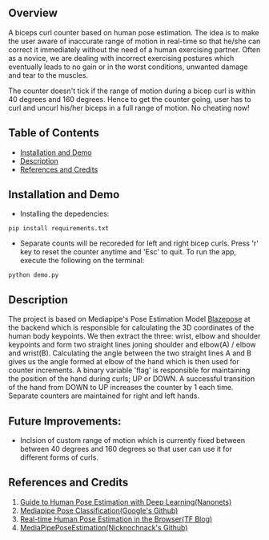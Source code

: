 <!---
# Biceps Curl Counter
* Computer Vision based Biceps Curl Counter using Mediapipe's Pose Classification model([BlazePose](https://arxiv.org/abs/2006.10204)).
* Inaccurate range of motion(>40 degrees and <160 degrees) during the exercise will not be counted forcing the user to repeat with correct physical posture and full range of motion. This will also serve as a real-time accuracy feedback to the user.
* Angle is calculated using the coordinates of shoulder, elbow and wrist landmarks as predicted by the model.
* OpenCV is used for illustration and visualization.
--->
## Overview
A biceps curl counter based on human pose estimation. The idea is to make the user aware of inaccurate range of motion in real-time so that he/she can correct it immediately without the need of a human exercising partner. Often as a novice, we are dealing with incorrect exercising postures which eventually leads to no gain or in the worst conditions, unwanted damage and tear to the muscles.

The counter doesn't tick if the range of motion during a bicep curl is within 40 degrees and 160 degrees. Hence to get the counter going, user has to curl and uncurl his/her biceps in a full range of motion. No cheating now!


## Table of Contents
* [Installation and Demo](#Installation-and-Demo)
* [Description](#Description)
* [References and Credits](#References-and-Credits)


## Installation and Demo
* Installing the depedencies:
```
pip install requirements.txt
```
* Separate counts will be recoreded for left and right bicep curls. Press 'r' key to reset the counter anytime and 'Esc' to quit. To run the app, execute the following on the terminal:
```
python demo.py
```


## Description
The project is based on Mediapipe's Pose Estimation Model [Blazepose](https://arxiv.org/abs/2006.10204) at the backend which is responsible for calculating the 3D coordinates of the human body keypoints. We then extract the three: wrist, elbow and shoulder keypoints and form two straight lines joning shoulder and elbow(A) / elbow and wrist(B). Calculating the angle between the two straight lines A and B gives us the angle formed at elbow of the hand which is then used for counter increments. A binary variable 'flag' is responsible for maintaining the position of the hand during curls; UP or DOWN. A successful transition of the hand from DOWN to UP increases the counter by 1 each time. Separate counters are maintained for right and left hands.


## Future Improvements:
* Inclsion of custom range of motion which is currently fixed between between 40 degrees and 160 degrees so that user can use it for different forms of curls.


## References and Credits
1. [Guide to Human Pose Estimation with Deep Learning(Nanonets)](https://nanonets.com/blog/human-pose-estimation-2d-guide/)
2. [Mediapipe Pose Classification(Google's Github)](https://google.github.io/mediapipe/solutions/pose_classification.html)
3. [Real-time Human Pose Estimation in the Browser(TF Blog)](https://blog.tensorflow.org/2018/05/real-time-human-pose-estimation-in.html)
4. [MediaPipePoseEstimation(Nicknochnack's Github)](https://github.com/nicknochnack/MediaPipePoseEstimation)
